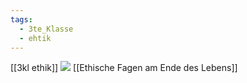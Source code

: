 ```yaml
---
tags:
  - 3te_Klasse
  - ehtik
---
```

[[3kl ethik]]
![](medizin%20ethik%2005-11-2024-31.excalidraw.svg)
[[Ethische Fagen am Ende des Lebens]]